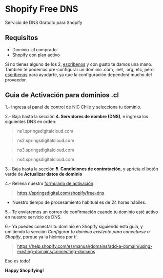 # Shopify Free DNS
Servicio de DNS Gratuito para Shopify

## Requisitos
* Dominio .cl comprado
* Shopify con plan activo

Si no tienes alguno de los 2, [escríbenos](https://springsdigital.com/contacto) y con gusto te damos una mano.
También te podemos pre-configurar un dominio .com, .net, .org, etc, pero [escríbenos](https://springsdigital.com/contacto) para ayudarte, ya que la configuración dependerá mucho del proveedor.

## Guia de Activación para dominios .cl
1.- Ingresa al panel de control de NIC Chile y selecciona tu dominio.

2.- Baja hasta la sección **4. Servidores de nombre (DNS)**, e ingresa los siguientes DNS en orden:
> ns1.springsdigitalcloud.com

> ns2.springsdigitalcloud.com

> ns3.springsdigitalcloud.com

> ns4.springsdigitalcloud.com

3.- Baja hasta la sección **5. Condiciones de contratación**, y aprieta el botón verde de **Actualizar datos de dominio**

4.- Rellena nuestro [formulario de activación](https://springsdigital.com/shopify/dns):
> https://springsdigital.com/shopify/free-dns
* Nuestro tiempo de procesamiento habitual es de 24 horas hábiles.

5.- Te enviaremos un correo de confirmación cuando tu dominio esté activo en nuestro servicio de DNS.

6.- Ya puedes conectar tu dominio en Shopify siguiendo esta guía, y omitiendo la sección *Configurar tu dominio existente para conectarse a Shopify*, porque ya la hicimos por tí.
> https://help.shopify.com/es/manual/domains/add-a-domain/using-existing-domains/connecting-domains

Eso es todo!

**Happy Shopifying!**
